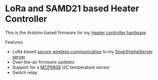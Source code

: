 # LoRa and SAMD21 based Heater Controller
This is the Arduino based firmware for my [Heater controller hardware](https://github.com/sebdehne/GarageHeaterController-Hardware).

Features
- LoRa based [secure wireless communication](https://dehnes.com/software/2021/04/18/secure-wireless-communication-for-iot-devices.html) to my [SmartHomeServer server](https://github.com/sebdehne/SmartHomeServer)
- Over-the-air firmware updates
- Support for a [MCP9808](https://www.adafruit.com/product/1782) I2C temperature sensor
- Switch relay

